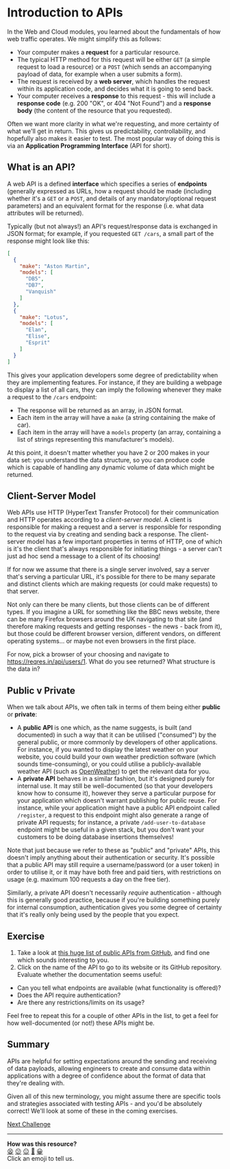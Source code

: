 # Introduction to APIs

In the Web and Cloud modules, you learned about the fundamentals of how web 
traffic operates. We might simplify this as follows:

* Your computer makes a **request** for a particular resource.
* The typical HTTP method for this request will be either `GET` (a simple 
request to load a resource) or a `POST` (which sends an accompanying payload 
of data, for example when a user submits a form).
* The request is received by a **web server**, which handles the request within 
its application code, and decides what it is going to send back.
* Your computer receives a **response** to this request - this will include a 
**response code** (e.g. 200 "OK", or 404 "Not Found") and a **response body** 
(the content of the resource that you requested).

Often we want more clarity in what we're requesting, and more certainty of what 
we'll get in return. This gives us predictability, controllability, and 
hopefully also makes it easier to test. The most popular way of doing this is 
via an **Application Programming Interface** (API for short).

## What is an API?

A web API is a defined **interface** which specifies a series of **endpoints** 
(generally expressed as URLs, how a request should be made (including whether 
it's a `GET` or a `POST`, and details of any mandatory/optional request 
parameters) and an equivalent format for the response (i.e. what data 
attributes will be returned).

Typically (but not always!) an API's request/response data is exchanged in 
JSON format; for example, if you requested `GET /cars`, a small part of the 
response might look like this:

```json
[
  { 
    "make": "Aston Martin",
    "models": [
      "DB5",
      "DB7",
      "Vanquish"
    ]
  },
  {
    "make": "Lotus",
    "models": [
      "Elan",
      "Elise",
      "Esprit"
    ]
  }
]
```

This gives your application developers some degree of predictability when they 
are implementing features. For instance, if they are building a webpage to 
display a list of all cars, they can imply the following whenever they make a 
request to the `/cars` endpoint:

* The response will be returned as an array, in JSON format.
* Each item in the array will have a `make` (a string containing the make of 
car).
* Each item in the array will have a `models` property (an array, containing a 
list of strings representing this manufacturer's models).

At this point, it doesn't matter whether you have 2 or 200 makes in your data 
set: you understand the data structure, so you can produce code which is 
capable of handling any dynamic volume of data which might be returned.

## Client-Server Model

Web APIs use HTTP (HyperText Transfer Protocol) for their communication and HTTP
operates according to a _client-server model_. A client is responsible for
making a request and a server is responsible for responding to the request via
by creating and sending back a response. The client-server model has a few
important properties in terms of HTTP, one of which is it's the client that's
always responsible for initiating things - a server can't just ad hoc send a
message to a client of its choosing!

If for now we assume that there is a single server involved, say a server that's
serving a particular URL, it's possible for there to be many separate and
distinct clients which are making requests (or could make requests) to that
server.

Not only can there be many clients, but those clients can be of different types.
If you imagine a URL for something like the BBC news website, there can be many
Firefox browsers around the UK navigating to that site (and therefore making
requests and getting responses - the news - back from it), but those could be
different browser version, different vendors, on different operating systems...
or maybe not even browsers in the first place.

For now, pick a browser of your choosing and navigate to
https://reqres.in/api/users/1. What do you see returned? What structure is the
data in?

## Public v Private

When we talk about APIs, we often talk in terms of them being either **public** 
or **private**:

* A **public API** is one which, as the name suggests, is built (and documented)
in such a way that it can be utilised ("consumed") by the general public, or 
more commonly by developers of other applications. For instance, if you wanted 
to display the latest weather on your website, you could build your own weather 
prediction software (which sounds time-consuming), or you could utilise a 
publicly-available weather API (such as 
[OpenWeather](https://openweathermap.org/api)) to get the relevant data for 
you.
* A **private API** behaves in a similar fashion, but it's designed purely for 
internal use. It may still be well-documented (so that your developers know how 
to consume it), however they serve a particular purpose for your application 
which doesn't warrant publishing for public reuse. For instance, while your 
application might have a public API endpoint called `/register`, a request to 
this endpoint might also generate a range of private API requests; for instance, 
a private `/add-user-to-database` endpoint might be useful in a given stack, 
but you don't want your customers to be doing database insertions themselves!

Note that just because we refer to these as "public" and "private" APIs, this 
doesn't imply anything about their authentication or security. It's possible 
that a public API may still require a username/password (or a user token) in 
order to utilise it, or it may have both free and paid tiers, with restrictions 
on usage (e.g. maximum 100 requests a day on the free tier).

Similarly, a private API doesn't necessarily _require_ authentication - 
although this is generally good practice, because if you're building something 
purely for internal consumption, authentication gives you some degree of 
certainty that it's really only being used by the people that you expect.

## Exercise

1. Take a look at [this huge list of public APIs from 
GitHub](https://github.com/public-apis/public-apis), and find one which sounds 
interesting to you.
2. Click on the name of the API to go to its website or its GitHub repository. 
Evaluate whether the documentation seems useful:
 * Can you tell what endpoints are available (what functionality is offered)?
 * Does the API require authentication?
 * Are there any restrictions/limits on its usage?

Feel free to repeat this for a couple of other APIs in the list, to get a feel 
for how well-documented (or not!) these APIs might be.

## Summary

APIs are helpful for setting expectations around the sending and receiving of 
data payloads, allowing engineers to create and consume data within 
applications with a degree of confidence about the format of data that they're 
dealing with.

Given all of this new terminology, you might assume there are specific 
tools and strategies associated with testing APIs - and you'd be absolutely 
correct! We'll look at some of these in the coming exercises.

[Next Challenge](02_using_curl.md)

<!-- BEGIN GENERATED SECTION DO NOT EDIT -->

---

**How was this resource?**  
[😫](https://airtable.com/shrUJ3t7KLMqVRFKR?prefill_Repository=makersacademy%2Fextending-testing&prefill_File=phase5%2F01_introduction_to_apis.md&prefill_Sentiment=😫) [😕](https://airtable.com/shrUJ3t7KLMqVRFKR?prefill_Repository=makersacademy%2Fextending-testing&prefill_File=phase5%2F01_introduction_to_apis.md&prefill_Sentiment=😕) [😐](https://airtable.com/shrUJ3t7KLMqVRFKR?prefill_Repository=makersacademy%2Fextending-testing&prefill_File=phase5%2F01_introduction_to_apis.md&prefill_Sentiment=😐) [🙂](https://airtable.com/shrUJ3t7KLMqVRFKR?prefill_Repository=makersacademy%2Fextending-testing&prefill_File=phase5%2F01_introduction_to_apis.md&prefill_Sentiment=🙂) [😀](https://airtable.com/shrUJ3t7KLMqVRFKR?prefill_Repository=makersacademy%2Fextending-testing&prefill_File=phase5%2F01_introduction_to_apis.md&prefill_Sentiment=😀)  
Click an emoji to tell us.

<!-- END GENERATED SECTION DO NOT EDIT -->
